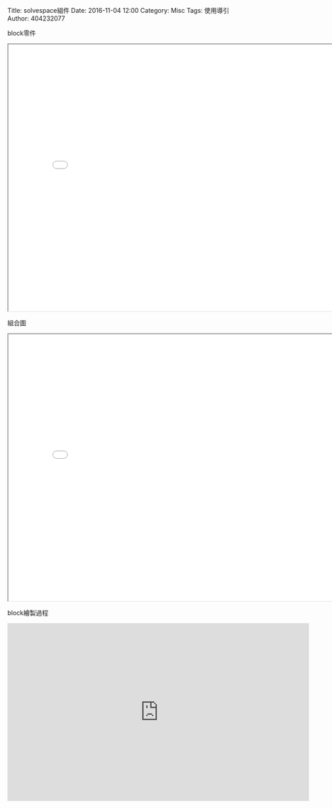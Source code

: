 Title: solvespace組件
Date: 2016-11-04 12:00
Category: Misc
Tags: 使用導引
Author: 404232077

<p>block零件<p>
<iframe src="./../data/threejs/block.html" width="800" height="600"></iframe>
<p>組合圖<p>
<iframe src="./../data/threejs/conbination.html" width="800" height="600"></iframe>

<p>block繪製過程<p>
<iframe src="https://player.vimeo.com/video/194219699" width="680" height="400" frameborder="0" webkitallowfullscreen mozallowfullscreen allowfullscreen></iframe>